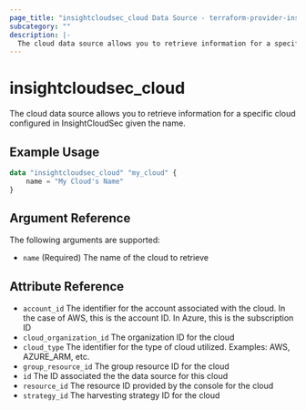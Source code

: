 ```yaml
---
page_title: "insightcloudsec_cloud Data Source - terraform-provider-insightcloudsec"
subcategory: ""
description: |-
  The cloud data source allows you to retrieve information for a specific cloud configured in InsightCloudSec given the name.  
---
```


# insightcloudsec_cloud

The cloud data source allows you to retrieve information for a specific cloud configured in InsightCloudSec given the name.  

## Example Usage

```terraform
data "insightcloudsec_cloud" "my_cloud" {
    name = "My Cloud's Name"
}

```


<!-- schema generated by tfplugindocs -->
## Argument Reference

The following arguments are supported:

- `name` (Required) The name of the cloud to retrieve

## Attribute Reference

- `account_id` The identifier for the account associated with the cloud.  In the case of AWS, this is the account ID.  In Azure, this is the subscription ID
- `cloud_organization_id` The organization ID for the cloud
- `cloud_type` The identifier for the type of cloud utilized.  Examples:  AWS, AZURE_ARM, etc.
- `group_resource_id` The group resource ID for the cloud
- `id` The ID associated the the data source for this cloud
- `resource_id` The resource ID provided by the console for the cloud
- `strategy_id` The harvesting strategy ID for the cloud


